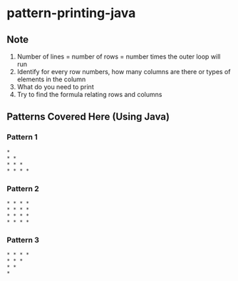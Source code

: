 # pattern-printing-java

## Note
1. Number of lines = number of rows = number times the outer loop will run
2. Identify for every row numbers, how many columns are there or types of elements in the column
3. What do you need to print
4. Try to find the formula relating rows and columns

## Patterns Covered Here (Using Java)

### Pattern 1

```
* 
* * 
* * * 
* * * * 
```

### Pattern 2

```
* * * * 
* * * * 
* * * * 
* * * * 
```

### Pattern 3
```
* * * * 
* * * 
* * 
* 
```